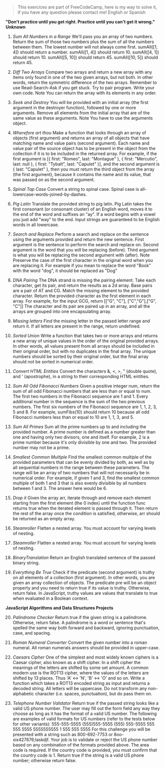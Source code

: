 > This exercices are part of FreeCodeCamp, here is my way to solve it, if you have any question please contact me! English or Spanish

**"Don't practice until you get right. Practice until you can't get it wrong." Unknown**

1. *Sum All Numbers in a Range* We'll pass you an array of two numbers. Return the sum of those two numbers plus the sum of all the numbers between them. The lowest number will not always come first.
sumAll([1, 4]) should return a number.
sumAll([1, 4]) should return 10.
sumAll([4, 1]) should return 10.
sumAll([5, 10]) should return 45.
sumAll([10, 5]) should return 45.

2. *Diff Two Arrays* Compare two arrays and return a new array with any items only found in one of the two given arrays, but not both. In other words, return the symmetric difference of the two arrays.
Remember to use Read-Search-Ask if you get stuck. Try to pair program. Write your own code.
Note
You can return the array with its elements in any order. 

3. *Seek and Destroy* You will be provided with an initial array (the first argument in the destroyer function), followed by one or more arguments. Remove all elements from the initial array that are of the same value as these arguments.
Note
You have to use the arguments object.

4. *Wherefore art thou* Make a function that looks through an array of objects (first argument) and returns an array of all objects that have matching name and value pairs (second argument). Each name and value pair of the source object has to be present in the object from the collection if it is to be included in the returned array. 
For example, if the first argument is [{ first: "Romeo", last: "Montague" }, { first: "Mercutio", last: null }, { first: "Tybalt", last: "Capulet" }], and the second argument is { last: "Capulet" }, then you must return the third object from the array (the first argument), because it contains the name and its value, that was passed on as the second argument.

5. *Spinal Tap Case* Convert a string to spinal case. Spinal case is all-lowercase-words-joined-by-dashes.

6. *Pig Latin* Translate the provided string to pig latin. Pig Latin takes the first consonant (or consonant cluster) of an English word, moves it to the end of the word and suffixes an "ay". If a word begins with a vowel you just add "way" to the end. Input strings are guaranteed to be English words in all lowercase.

7. *Search and Replace* Perform a search and replace on the sentence using the arguments provided and return the new sentence. First argument is the sentence to perform the search and replace on. Second argument is the word that you will be replacing (before). Third argument is what you will be replacing the second argument with (after).
Note
Preserve the case of the first character in the original word when you are replacing it. For example if you mean to replace the word "Book" with the word "dog", it should be replaced as "Dog"

8. *DNA Pairing* The DNA strand is missing the pairing element. Take each character, get its pair, and return the results as a 2d array. Base pairs are a pair of AT and CG. Match the missing element to the provided character. Return the provided character as the first element in each array. For example, for the input GCG, return [["G", "C"], ["C","G"],["G", "C"]] The character and its pair are paired up in an array, and all the arrays are grouped into one encapsulating array.

9. *Missing letters* Find the missing letter in the passed letter range and return it. If all letters are present in the range, return undefined.

10. *Sorted Union* Write a function that takes two or more arrays and returns a new array of unique values in the order of the original provided arrays. In other words, all values present from all arrays should be included in their original order, but with no duplicates in the final array. The unique numbers should be sorted by their original order, but the final array should not be sorted in numerical order.

11. *Convert HTML Entities* Convert the characters &, <, >, " (double quote), and ' (apostrophe), in a string to their corresponding HTML entities.

12. *Sum All Odd Fibonacci Numbers* Given a positive integer num, return the sum of all odd Fibonacci numbers that are less than or equal to num. The first two numbers in the Fibonacci sequence are 1 and 1. Every additional number in the sequence is the sum of the two previous numbers. The first six numbers of the Fibonacci sequence are 1, 1, 2, 3, 5 and 8. For example, sumFibs(10) should return 10 because all odd Fibonacci numbers less than or equal to 10 are 1, 1, 3, and 5.

13. *Sum All Primes* Sum all the prime numbers up to and including the provided number. A prime number is defined as a number greater than one and having only two divisors, one and itself. For example, 2 is a prime number because it's only divisible by one and two. The provided number may not be a prime.

14. *Smallest Common Multiple* Find the smallest common multiple of the provided parameters that can be evenly divided by both, as well as by all sequential numbers in the range between these parameters. The range will be an array of two numbers that will not necessarily be in numerical order. For example, if given 1 and 3, find the smallest common multiple of both 1 and 3 that is also evenly divisible by all numbers between 1 and 3. The answer here would be 6.

15. *Drop it* Given the array arr, iterate through and remove each element starting from the first element (the 0 index) until the function func returns true when the iterated element is passed through it. Then return the rest of the array once the condition is satisfied, otherwise, arr should be returned as an empty array.

16. *Steamroller* Flatten a nested array. You must account for varying levels of nesting.

17. *Steamroller* Flatten a nested array. You must account for varying levels of nesting.

18. *BinaryTranslation* Return an English translated sentence of the passed binary string.

19. *Everything Be True* Check if the predicate (second argument) is truthy on all elements of a collection (first argument). In other words, you are given an array collection of objects. The predicate pre will be an object property and you need to return true if its value is truthy. Otherwise, return false.
In JavaScript, truthy values are values that translate to true when evaluated in a Boolean context.

**JavaScript Algorithms and Data Structures Projects**

20. *Palindrome Checker* Return true if the given string is a palindrome. Otherwise, return false.
A palindrome is a word or sentence that's spelled the same way both forward and backward, ignoring punctuation, case, and spacing.

21. *Roman Numeral Converter* Convert the given number into a roman numeral. 
All roman numerals answers should be provided in upper-case.

22. *Caesars Cipher* One of the simplest and most widely known ciphers is a Caesar cipher, also known as a shift cipher. In a shift cipher the meanings of the letters are shifted by some set amount. A common modern use is the ROT13 cipher, where the values of the letters are shifted by 13 places. Thus 'A' ↔ 'N', 'B' ↔ 'O' and so on. Write a function which takes a ROT13 encoded string as input and returns a decoded string. All letters will be uppercase. Do not transform any non-alphabetic character (i.e. spaces, punctuation), but do pass them on.

23. *Telephone Number Validator* Return true if the passed string looks like a valid US phone number. The user may fill out the form field any way they choose as long as it has the format of a valid US number. The following are examples of valid formats for US numbers (refer to the tests below for other variants): 
555-555-5555
(555)555-5555
(555) 555-5555
555 555 5555
5555555555
1 555 555 5555
For this challenge you will be presented with a string such as 800-692-7753 or 8oo-six427676;laskdjf. Your job is to validate or reject the US phone number based on any combination of the formats provided above. The area code is required. If the country code is provided, you must confirm that the country code is 1. Return true if the string is a valid US phone number; otherwise return false.







